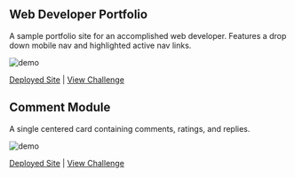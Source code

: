 ## Web Developer Portfolio

A sample portfolio site for an accomplished web developer. Features a drop down mobile nav and highlighted active nav links.

![demo](./web-developer-portfolio/demo.gif)

[Deployed Site](https://michaelrodriguez22-codewell-web-developer-portfolio.netlify.app/) | [View Challenge](https://www.codewell.cc/challenges/web-developer-portfolio--617d4897a383e41090a3e46f)

## Comment Module

A single centered card containing comments, ratings, and replies.

![demo](./comment-module/demo.gif)

[Deployed Site](https://michaelrodriguez22-codewell-comment-module.netlify.app/) | [View Challenge](https://www.codewell.cc/challenges/comment-module--608bc18ee0984a001540d7a6)
